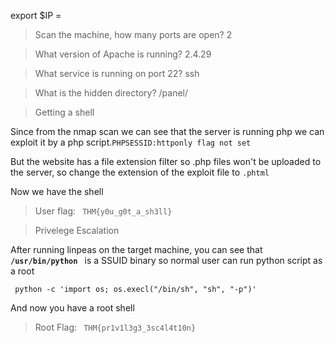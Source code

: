 export $IP = 

>  Scan the machine, how many ports are open? 
2

> What version of Apache is running?
2.4.29

> What service is running on port 22?
ssh

> What is the hidden directory?
/panel/

> Getting a shell 
<p>
Since from the nmap scan we can see that the server is running php we can exploit it by a php script.<code>PHPSESSID:httponly flag not set</code>
</p>
<p> But the website has a file extension filter so .php files won't be uploaded to the server, so change the extension of the exploit file to <code>.phtml</code> 
</p>

<p> Now we have the shell </p>

> User flag:
<code> THM{y0u_g0t_a_sh3ll} </code>


> Privelege Escalation 
<p>After running linpeas on the target machine, you can see that <code><b>/usr/bin/python </b></code>  is a SSUID binary so normal user can run python script as a root</p>
<code> python -c 'import os; os.execl("/bin/sh", "sh", "-p")' </code>

<p> And now you have a root shell </p>

> Root Flag:
<code> THM{pr1v1l3g3_3sc4l4t10n} </code>